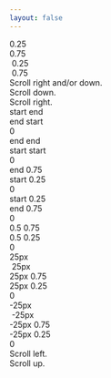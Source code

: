 ```yaml
---
layout: false
---
```


<script setup>
  import { onMounted, onBeforeUnmount } from 'vue';

  let instances;

  onMounted(async () => {
    const { Base, withScrolledInView } = await import('@studiometa/js-toolkit');

    class ScrolledInViewOffset extends withScrolledInView(Base) {
      /**
       * Config.
       */
      static config = {
        name: 'ScrolledInViewOffset',
        refs: ['progress'],
      };

      /**
       * Scrolled in view.
       * @param   {import('@studiometa/js-toolkit').ScrolledInViewProps} props
       * @returns {void}
       */
      scrolledInView(props) {
        const { x, y } = props.progress;
        this.$refs.progress.textContent = `{ x: ${x.toFixed(3)}, y: ${y.toFixed(3)} }`;
      }
    }

    const instances = ScrolledInViewOffset.$factory('ScrolledInViewOffset');
  });

  onBeforeUnmount(() => {
    instances.forEach(instance => instance.$destroy());
  })
</script>

<style>
  body { width: 350vw !important; height: auto !important; background: var(--vp-sidebar-bg-color); }
</style>

<div class="z-10 fixed top-1/4 left-0 w-full h-px pl-1 bg-gray-400 dark:bg-gray-600">
  0.25
</div>
<div class="z-10 fixed top-3/4 left-0 w-full h-px pl-1 bg-gray-400 dark:bg-gray-600">
  0.75
</div>
<div class="z-10 fixed left-1/4 top-0 w-px h-full pt-1 bg-gray-400 dark:bg-gray-600">
  &nbsp;0.25
</div>
<div class="z-10 fixed left-3/4 top-0 w-px h-full pt-1 bg-gray-400 dark:bg-gray-600">
  &nbsp;0.75
</div>

<div class="absolute top-0 left-0 flex items-center justify-center w-screen h-[90vh]">
  Scroll right and/or down.
</div>

<div class="flex items-center justify-center w-full h-[90vh]">
  Scroll down.
</div>
<div class="flex items-center justify-between w-full">
  <div class="w-[75vw] text-center">
    Scroll right.
  </div>
  <div class="flex flex-wrap items-center justify-center gap-20">
    <div data-component="ScrolledInViewOffset"
      data-option-offset="start end / end start"
      class="flex items-center w-48 h-48 text-center rounded bg-red-400 dark:bg-red-700 dark:bg-opacity-75">
      <div class="w-full">
        <div>
          start end
        </div>
        <div>
          end start
        </div>
        <div data-ref="progress">
          0
        </div>
      </div>
    </div>
    <div data-component="ScrolledInViewOffset"
      data-option-offset="end end / start start"
      class="flex items-center w-48 h-48 text-center rounded bg-green-400 dark:bg-green-700 dark:bg-opacity-75">
      <div class="w-full">
        <div>
          end end
        </div>
        <div>
          start start
        </div>
        <div data-ref="progress">
          0
        </div>
      </div>
    </div>
    <div data-component="ScrolledInViewOffset"
      data-option-offset="end 0.75 / start 0.25"
      class="flex items-center w-48 h-48 text-center rounded bg-blue-400 dark:bg-blue-700 dark:bg-opacity-75">
      <div class="w-full">
        <div>
          end 0.75
        </div>
        <div>
          start 0.25
        </div>
        <div data-ref="progress">
          0
        </div>
      </div>
    </div>
    <div data-component="ScrolledInViewOffset"
      data-option-offset="start 0.25 / end 0.75"
      class="flex items-center w-48 h-48 text-center rounded bg-purple-400 dark:bg-purple-700 dark:bg-opacity-75">
      <div class="w-full">
        <div>
          start 0.25
        </div>
        <div>
          end 0.75
        </div>
        <div data-ref="progress">
          0
        </div>
      </div>
    </div>
    <div data-component="ScrolledInViewOffset"
      data-option-offset="0.5 0.75 / 0.5 0.25"
      class="flex items-center w-48 h-48 text-center rounded bg-orange-400 dark:bg-orange-700 dark:bg-opacity-75">
      <div class="w-full">
        <div>
          0.5 0.75
        </div>
        <div>
          0.5 0.25
        </div>
        <div data-ref="progress">
          0
        </div>
      </div>
    </div>
    <div data-component="ScrolledInViewOffset"
      data-option-offset="25px 0.75 / 25px 0.25"
      class="relative flex items-center w-48 h-48 text-center rounded bg-emerald-400 dark:bg-emerald-700 dark:bg-opacity-75">
      <div class="absolute top-[25px] left-0 w-full h-px pl-1 bg-gray-400 dark:bg-gray-600 text-left text-sm">
        25px
      </div>
      <div class="absolute left-[25px] top-0 w-px h-full pt-1 bg-gray-400 dark:bg-gray-600 text-left text-sm">
        &nbsp;25px
      </div>
      <div class="w-full">
        <div>
          25px 0.75
        </div>
        <div>
          25px 0.25
        </div>
        <div data-ref="progress">
          0
        </div>
      </div>
    </div>
    <div data-component="ScrolledInViewOffset"
      data-option-offset="-25px 0.75 / -25px 0.25"
      class="relative flex items-center w-48 h-48 text-center rounded bg-cyan-400 dark:bg-cyan-700 dark:bg-opacity-75">
      <div class="absolute top-[-25px] left-0 w-full h-px pl-1 bg-gray-400 dark:bg-gray-600 text-left text-sm">
        -25px
      </div>
      <div class="absolute left-[-25px] top-0 w-px h-full pt-1 bg-gray-400 dark:bg-gray-600 text-left text-sm">
        &nbsp;-25px
      </div>
      <div class="w-full">
        <div>
          -25px 0.75
        </div>
        <div>
          -25px 0.25
        </div>
        <div data-ref="progress">
          0
        </div>
      </div>
    </div>
  </div>
  <div class="w-[75vw] text-center">
    Scroll left.
  </div>
</div>
<div class="flex items-center justify-center w-full h-[90vh]">
  Scroll up.
</div>
